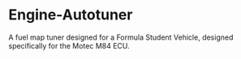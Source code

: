 # Engine-Autotuner
A fuel map tuner designed for a Formula Student Vehicle, designed specifically for the Motec M84 ECU.
